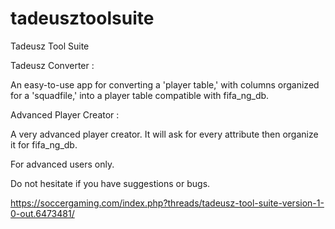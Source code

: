# tadeusztoolsuite
Tadeusz Tool Suite



Tadeusz Converter :

An easy-to-use app for converting a 'player table,' with columns organized for a 'squadfile,' into a player table compatible with fifa_ng_db.





Advanced Player Creator :

A very advanced player creator. It will ask for every attribute then organize it for fifa_ng_db.

For advanced users only.







Do not hesitate if you have suggestions or bugs.

https://soccergaming.com/index.php?threads/tadeusz-tool-suite-version-1-0-out.6473481/
